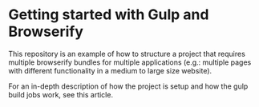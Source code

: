 Getting started with Gulp and Browserify
========================================

This repository is an example of how to structure a project that requires multiple browserify bundles for multiple applications (e.g.: multiple pages with different functionality in a medium to large size website).

For an in-depth description of how the project is setup and how the gulp build jobs work, see this article.
